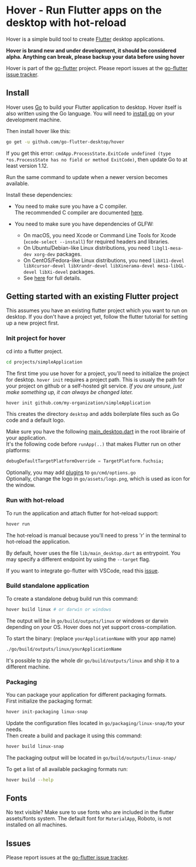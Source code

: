 # Hover - Run Flutter apps on the desktop with hot-reload

Hover is a simple build tool to create [Flutter](https://flutter.dev) desktop applications.

**Hover is brand new and under development, it should be considered alpha. Anything can break, please backup your data before using hover**

Hover is part of the [go-flutter](https://github.com/go-flutter-desktop/go-flutter) project. Please report issues at the [go-flutter issue tracker](https://github.com/go-flutter-desktop/go-flutter/issues/).

## Install

Hover uses [Go](https://golang.org) to build your Flutter application to desktop. Hover itself is also written using the Go language. You will need to [install go](https://golang.org/doc/install) on your development machine.

Then install hover like this:

```bash
go get -u github.com/go-flutter-desktop/hover
```

If you get this error: `cmdApp.ProcessState.ExitCode undefined (type *os.ProcessState has no field or method ExitCode)`,
then update Go to at least version 1.12.

Run the same command to update when a newer version becomes available.

Install these dependencies:

* You need to make sure you have a C compiler.  
  The recommended C compiler are documented [here](https://github.com/golang/go/wiki/InstallFromSource#install-c-tools).

* You need to make sure you have dependencies of GLFW:
	* On macOS, you need Xcode or Command Line Tools for Xcode (`xcode-select --install`) for required headers and libraries.
	* On Ubuntu/Debian-like Linux distributions, you need `libgl1-mesa-dev xorg-dev` packages.
	* On CentOS/Fedora-like Linux distributions, you need `libX11-devel libXcursor-devel libXrandr-devel libXinerama-devel mesa-libGL-devel libXi-devel` packages.
	* See [here](http://www.glfw.org/docs/latest/compile.html#compile_deps) for full details.

## Getting started with an existing Flutter project

This assumes you have an existing flutter project which you want to run on desktop. If you don't have a project yet, follow the flutter tutorial for setting up a new project first.

### Init project for hover

cd into a flutter project.

```bash
cd projects/simpleApplication
```

The first time you use hover for a project, you'll need to initialize the project for desktop. `hover init` requires a project path. This is usualy the path for your project on github or a self-hosted git service. _If you are unsure, just make something up, it can always be changed later._

```bash
hover init github.com/my-organization/simpleApplication
```

This creates the directory `desktop` and adds boilerplate files such as Go code and a default logo.

Make sure you have the following
[main_desktop.dart](https://github.com/go-flutter-desktop/examples/blob/5508a59ff4916fca9c05dfde4929d8848fd2a947/pointer_demo/lib/main_desktop.dart)
in the root librairie of your application.  
It's the following code before `runApp(..)` that makes Flutter run on other platforms:
```dart
debugDefaultTargetPlatformOverride = TargetPlatform.fuchsia;
```


Optionally, you may add [plugins](https://github.com/go-flutter-desktop/plugins) to `go/cmd/options.go`  
Optionally, change the logo in `go/assets/logo.png`, which is used as icon for the window.


### Run with hot-reload

To run the application and attach flutter for hot-reload support:

```bash
hover run
```

The hot-reload is manual because you'll need to press 'r' in the terminal to hot-reload the application.

By default, hover uses the file `lib/main_desktop.dart` as entrypoint. You may specify a different endpoint by using the `--target` flag.

If you want to integrate go-flutter with VSCode, read this [issue](https://github.com/go-flutter-desktop/go-flutter/issues/129#issuecomment-513590141).

### Build standalone application

To create a standalone debug build run this command:

```bash
hover build linux # or darwin or windows
```

The output will be in `go/build/outputs/linux` or windows or darwin depending on your OS. Hover does not yet support cross-compilation.

To start the binary: (replace `yourApplicationName` with your app name)

```bash
./go/build/outputs/linux/yourApplicationName
```

It's possible to zip the whole dir `go/build/outputs/linux` and ship it to a different machine.

### Packaging
You can package your application for different packaging formats.  
First initialize the packaging format:
```bash
hover init-packaging linux-snap
```
Update the configuration files located in `go/packaging/linux-snap/`to your needs.  
Then create a build and package it using this command:
```bash
hover build linux-snap
```
The packaging output will be located in `go/build/outputs/linux-snap/`

To get a list of all available packaging formats run:
```bash
hover build --help
```

## Fonts

No text visible? Make sure to use fonts who are included in the flutter assets/fonts system. The default font for `MaterialApp`, Roboto, is not installed on all machines.


## Issues

Please report issues at the [go-flutter issue tracker](https://github.com/go-flutter-desktop/go-flutter/issues/).
